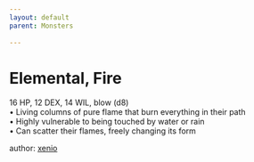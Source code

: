```yaml
---
layout: default
parent: Monsters 
   
--- 
```

# Elemental, Fire
16 HP, 12 DEX, 14 WIL, blow (d8)  
• Living columns of pure flame that burn everything in their path  
• Highly vulnerable to being touched by water or rain  
• Can scatter their flames, freely changing its form  




author: [xenio](https://xenioinabottle.blogspot.com/2021/02/classic-monsters-for-cairnito-part-1.html) 


